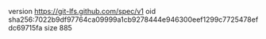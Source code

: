 version https://git-lfs.github.com/spec/v1
oid sha256:7022b9df97764ca09999a1cb9278444e946300eef1299c7725478efdc69715fa
size 885
